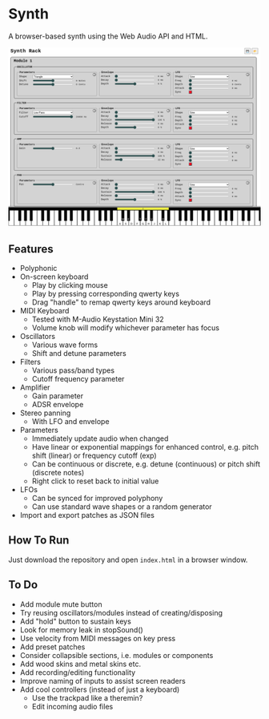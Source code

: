 # Synth

A browser-based synth using the Web Audio API and HTML.

![synth screenshot](./images/screenshot11.png)

## Features

* Polyphonic
* On-screen keyboard
    * Play by clicking mouse
    * Play by pressing corresponding qwerty keys
    * Drag "handle" to remap qwerty keys around keyboard
* MIDI Keyboard
    * Tested with M-Audio Keystation Mini 32
    * Volume knob will modify whichever parameter has focus
* Oscillators
    * Various wave forms
    * Shift and detune parameters
* Filters
    * Various pass/band types
    * Cutoff frequency parameter
* Amplifier
    * Gain parameter
    * ADSR envelope
* Stereo panning
    * With LFO and envelope
* Parameters
    * Immediately update audio when changed
    * Have linear or exponential mappings for enhanced control, e.g. pitch shift (linear) or frequency cutoff (exp)
    * Can be continuous or discrete, e.g. detune (continuous) or pitch shift (discrete notes)
    * Right click to reset back to initial value
* LFOs
    * Can be synced for improved polyphony
    * Can use standard wave shapes or a random generator
* Import and export patches as JSON files

## How To Run

Just download the repository and open `index.html` in a browser window.

## To Do

* Add module mute button
* Try reusing oscillators/modules instead of creating/disposing
* Add "hold" button to sustain keys
* Look for memory leak in stopSound()
* Use velocity from MIDI messages on key press
* Add preset patches
* Consider collapsible sections, i.e. modules or components
* Add wood skins and metal skins etc.
* Add recording/editing functionality
* Improve naming of inputs to assist screen readers
* Add cool controllers (instead of just a keyboard)
    * Use the trackpad like a theremin?
    * Edit incoming audio files

